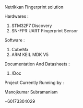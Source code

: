 Netrikkan Fingerprint solution 

Hardwares : 
1. STM32F7 Discovery
2. SN-FPR UART Fingerprint Sensor 

Software : 

1. CubeMx
2. ARM KEIL MDK V5

Documentation And Datasheets :

1. /Doc

Project Currently Running by :

Manojkumar Subramaniam 

+60173304029
